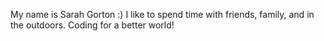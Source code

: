 My name is Sarah Gorton :)
I like to spend time with friends, family, and in the outdoors.
Coding for a better world!
<!---
sarahgorton/sarahgorton is a ✨ special ✨ repository because its `README.md` (this file) appears on your GitHub profile.
You can click the Preview link to take a look at your changes.
--->
